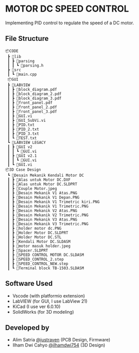 # MOTOR DC SPEED CONTROL

Implementing PID control to regulate the speed of a DC motor.

## File Structure
```
📦CODE
 ┣ 📂lib
 ┃ ┣ 📂parsing
 ┃ ┃ ┗ 📜parsing.h
 ┣ 📂src
 ┃ ┗ 📜main.cpp
 📦GUI
 ┣ 📂LABVIEW
 ┃ ┣ 📜block_diagram.pdf
 ┃ ┣ 📜block_diagram_2.pdf
 ┃ ┣ 📜block_diagram_3.pdf
 ┃ ┣ 📜front_panel.pdf
 ┃ ┣ 📜front_panel_2.pdf
 ┃ ┣ 📜front_panel_3.pdf
 ┃ ┣ 📜GUI.vi
 ┃ ┣ 📜GUI_SubVi.vi
 ┃ ┣ 📜PID.txt
 ┃ ┣ 📜PID_2.txt
 ┃ ┣ 📜PID_3.txt
 ┃ ┗ 📜TEST.txt
 ┗ 📂LABVIEW LEGACY
 ┃ ┣ 📂GUI v2
 ┃ ┃ ┗ 📜GUI.vi
 ┃ ┣ 📂GUI v2.1
 ┃ ┃ ┗ 📜GUI.vi
 ┃ ┗ 📜GUI.vi
📦3D Case Design
 ┗ 📂Desain Mekanik Kendali Motor DC
 ┃ ┣ 📜Alas untuk Motor DC.DXF
 ┃ ┣ 📜Alas untuk Motor DC.SLDPRT
 ┃ ┣ 📜Couple Motor.jpeg
 ┃ ┣ 📜Desain Mekanik V1 Atas.PNG
 ┃ ┣ 📜Desain Mekanik V1 Depan.PNG
 ┃ ┣ 📜Desain Mekanik V1 Trimetric kiri.PNG
 ┃ ┣ 📜Desain Mekanik V1 Trimetric.PNG
 ┃ ┣ 📜Desain Mekanik V2 Atas.PNG
 ┃ ┣ 📜Desain Mekanik V2 Trimetric.PNG
 ┃ ┣ 📜Desain Mekanik V3 Atas.PNG
 ┃ ┣ 📜Desain Mekanik V3 Trimetric.PNG
 ┃ ┣ 📜holder motor dc.PNG
 ┃ ┣ 📜Holder Motor DC.SLDPRT
 ┃ ┣ 📜Holder Motor DC.STL
 ┃ ┣ 📜Kendali Motor DC.SLDASM
 ┃ ┣ 📜motor masuk holder.jpeg
 ┃ ┣ 📜Spacer.SLDPRT
 ┃ ┣ 📜SPEED CONTROL MOTOR DC.SLDASM
 ┃ ┣ 📜SPEED_CONTROL_2.step
 ┃ ┣ 📜SPEED_CONTROL_NEW.step
 ┃ ┗ 📜Terminal block TB-1503.SLDASM
 ```
 
## Software Used
- Vscode (with platformio extension)
- LabVIEW (for GUI, I use LabView 21)
- KiCad (I use ver 6.0.10)
- SolidWorks (for 3D modeling)

## Developed by
- Alim Satria [@justraven](https://github.com/justraven) (PCB Design, Firmware)
- Ilham Dwi Cahyo [@ilhamdwi754](https://github.com/ilhamdwi754) (3D Design)